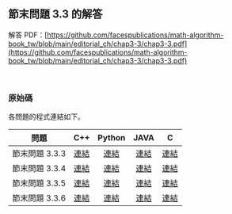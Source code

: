 ## 節末問題 3.3 的解答

解答 PDF：[https://github.com/facespublications/math-algorithm-book_tw/blob/main/editorial_ch/chap3-3/chap3-3.pdf](https://github.com/facespublications/math-algorithm-book_tw/blob/main/editorial_ch/chap3-3/chap3-3.pdf)

<br />

### 原始碼

各問題的程式連結如下。

| 問題 | C++ | Python | JAVA | C |
|:---:|:---:|:---:|:---:|:---:|
| 節末問題 3.3.3 | [連結](https://github.com/facespublications/math-algorithm-book_tw/blob/main/editorial_ch/chap3-3/prob3-3-3.cpp) | [連結](https://github.com/facespublications/math-algorithm-book_tw/blob/main/editorial_ch/chap3-3/prob3-3-3.py) | [連結](https://github.com/facespublications/math-algorithm-book_tw/blob/main/editorial_ch/chap3-3/prob3-3-3.java) | [連結](https://github.com/facespublications/math-algorithm-book_tw/blob/main/editorial_ch/chap3-3/prob3-3-3.c) |
| 節末問題 3.3.4 | [連結](https://github.com/facespublications/math-algorithm-book_tw/blob/main/editorial_ch/chap3-3/prob3-3-4.cpp) | [連結](https://github.com/facespublications/math-algorithm-book_tw/blob/main/editorial_ch/chap3-3/prob3-3-4.py) | [連結](https://github.com/facespublications/math-algorithm-book_tw/blob/main/editorial_ch/chap3-3/prob3-3-4.java) | [連結](https://github.com/facespublications/math-algorithm-book_tw/blob/main/editorial_ch/chap3-3/prob3-3-4.c) |
| 節末問題 3.3.5 | [連結](https://github.com/facespublications/math-algorithm-book_tw/blob/main/editorial_ch/chap3-3/prob3-3-5.cpp) | [連結](https://github.com/facespublications/math-algorithm-book_tw/blob/main/editorial_ch/chap3-3/prob3-3-5.py) | [連結](https://github.com/facespublications/math-algorithm-book_tw/blob/main/editorial_ch/chap3-3/prob3-3-5.java) | [連結](https://github.com/facespublications/math-algorithm-book_tw/blob/main/editorial_ch/chap3-3/prob3-3-5.c) |
| 節末問題 3.3.6 | [連結](https://github.com/facespublications/math-algorithm-book_tw/blob/main/editorial_ch/chap3-3/prob3-3-6.cpp) | [連結](https://github.com/facespublications/math-algorithm-book_tw/blob/main/editorial_ch/chap3-3/prob3-3-6.py) | [連結](https://github.com/facespublications/math-algorithm-book_tw/blob/main/editorial_ch/chap3-3/prob3-3-6.java) | [連結](https://github.com/facespublications/math-algorithm-book_tw/blob/main/editorial_ch/chap3-3/prob3-3-6.c) |
